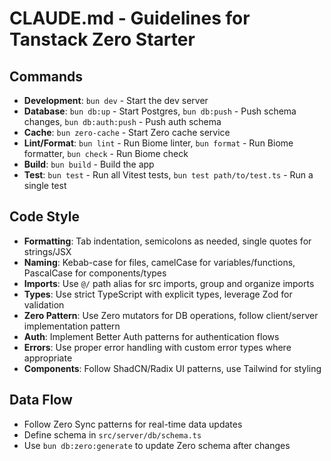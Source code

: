 # CLAUDE.md - Guidelines for Tanstack Zero Starter

## Commands
- **Development**: `bun dev` - Start the dev server
- **Database**: `bun db:up` - Start Postgres, `bun db:push` - Push schema changes, `bun db:auth:push` - Push auth schema
- **Cache**: `bun zero-cache` - Start Zero cache service
- **Lint/Format**: `bun lint` - Run Biome linter, `bun format` - Run Biome formatter, `bun check` - Run Biome check
- **Build**: `bun build` - Build the app
- **Test**: `bun test` - Run all Vitest tests, `bun test path/to/test.ts` - Run a single test

## Code Style
- **Formatting**: Tab indentation, semicolons as needed, single quotes for strings/JSX
- **Naming**: Kebab-case for files, camelCase for variables/functions, PascalCase for components/types
- **Imports**: Use `@/` path alias for src imports, group and organize imports
- **Types**: Use strict TypeScript with explicit types, leverage Zod for validation
- **Zero Pattern**: Use Zero mutators for DB operations, follow client/server implementation pattern
- **Auth**: Implement Better Auth patterns for authentication flows
- **Errors**: Use proper error handling with custom error types where appropriate
- **Components**: Follow ShadCN/Radix UI patterns, use Tailwind for styling

## Data Flow
- Follow Zero Sync patterns for real-time data updates
- Define schema in `src/server/db/schema.ts`
- Use `bun db:zero:generate` to update Zero schema after changes